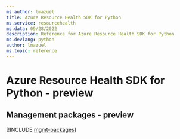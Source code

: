 ```yaml
---
ms.author: lmazuel
title: Azure Resource Health SDK for Python
ms.service: resourcehealth
ms.data: 09/28/2022
description: Reference for Azure Resource Health SDK for Python
ms.devlang: python
author: lmazuel
ms.topic: reference
---
```

# Azure Resource Health SDK for Python - preview

## Management packages - preview
[!INCLUDE [mgmt-packages](resource-health-mgmt-index.md)]
